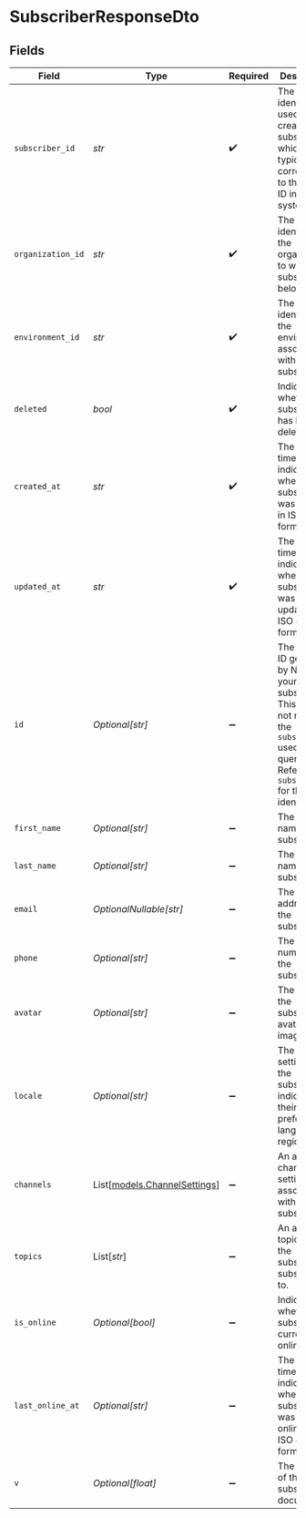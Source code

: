 # SubscriberResponseDto


## Fields

| Field                                                                                                                                                               | Type                                                                                                                                                                | Required                                                                                                                                                            | Description                                                                                                                                                         |
| ------------------------------------------------------------------------------------------------------------------------------------------------------------------- | ------------------------------------------------------------------------------------------------------------------------------------------------------------------- | ------------------------------------------------------------------------------------------------------------------------------------------------------------------- | ------------------------------------------------------------------------------------------------------------------------------------------------------------------- |
| `subscriber_id`                                                                                                                                                     | *str*                                                                                                                                                               | :heavy_check_mark:                                                                                                                                                  | The identifier used to create this subscriber, which typically corresponds to the user ID in your system.                                                           |
| `organization_id`                                                                                                                                                   | *str*                                                                                                                                                               | :heavy_check_mark:                                                                                                                                                  | The unique identifier of the organization to which the subscriber belongs.                                                                                          |
| `environment_id`                                                                                                                                                    | *str*                                                                                                                                                               | :heavy_check_mark:                                                                                                                                                  | The unique identifier of the environment associated with this subscriber.                                                                                           |
| `deleted`                                                                                                                                                           | *bool*                                                                                                                                                              | :heavy_check_mark:                                                                                                                                                  | Indicates whether the subscriber has been deleted.                                                                                                                  |
| `created_at`                                                                                                                                                        | *str*                                                                                                                                                               | :heavy_check_mark:                                                                                                                                                  | The timestamp indicating when the subscriber was created, in ISO 8601 format.                                                                                       |
| `updated_at`                                                                                                                                                        | *str*                                                                                                                                                               | :heavy_check_mark:                                                                                                                                                  | The timestamp indicating when the subscriber was last updated, in ISO 8601 format.                                                                                  |
| `id`                                                                                                                                                                | *Optional[str]*                                                                                                                                                     | :heavy_minus_sign:                                                                                                                                                  | The internal ID generated by Novu for your subscriber. This ID does not match the `subscriberId` used in your queries. Refer to `subscriberId` for that identifier. |
| `first_name`                                                                                                                                                        | *Optional[str]*                                                                                                                                                     | :heavy_minus_sign:                                                                                                                                                  | The first name of the subscriber.                                                                                                                                   |
| `last_name`                                                                                                                                                         | *Optional[str]*                                                                                                                                                     | :heavy_minus_sign:                                                                                                                                                  | The last name of the subscriber.                                                                                                                                    |
| `email`                                                                                                                                                             | *OptionalNullable[str]*                                                                                                                                             | :heavy_minus_sign:                                                                                                                                                  | The email address of the subscriber.                                                                                                                                |
| `phone`                                                                                                                                                             | *Optional[str]*                                                                                                                                                     | :heavy_minus_sign:                                                                                                                                                  | The phone number of the subscriber.                                                                                                                                 |
| `avatar`                                                                                                                                                            | *Optional[str]*                                                                                                                                                     | :heavy_minus_sign:                                                                                                                                                  | The URL of the subscriber's avatar image.                                                                                                                           |
| `locale`                                                                                                                                                            | *Optional[str]*                                                                                                                                                     | :heavy_minus_sign:                                                                                                                                                  | The locale setting of the subscriber, indicating their preferred language or region.                                                                                |
| `channels`                                                                                                                                                          | List[[models.ChannelSettings](../models/channelsettings.md)]                                                                                                        | :heavy_minus_sign:                                                                                                                                                  | An array of channel settings associated with the subscriber.                                                                                                        |
| `topics`                                                                                                                                                            | List[*str*]                                                                                                                                                         | :heavy_minus_sign:                                                                                                                                                  | An array of topics that the subscriber is subscribed to.                                                                                                            |
| `is_online`                                                                                                                                                         | *Optional[bool]*                                                                                                                                                    | :heavy_minus_sign:                                                                                                                                                  | Indicates whether the subscriber is currently online.                                                                                                               |
| `last_online_at`                                                                                                                                                    | *Optional[str]*                                                                                                                                                     | :heavy_minus_sign:                                                                                                                                                  | The timestamp indicating when the subscriber was last online, in ISO 8601 format.                                                                                   |
| `v`                                                                                                                                                                 | *Optional[float]*                                                                                                                                                   | :heavy_minus_sign:                                                                                                                                                  | The version of the subscriber document.                                                                                                                             |
